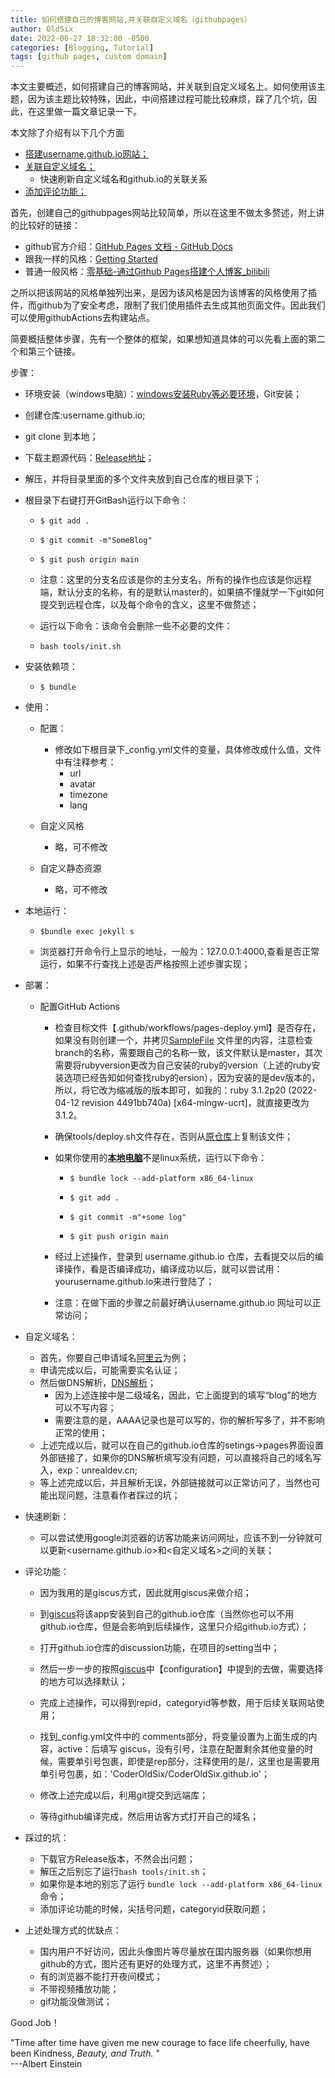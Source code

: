 ```yaml
---
title: 如何搭建自己的博客网站,并关联自定义域名（githubpages）
author: OldSix
date: 2022-06-27 18:32:00 -0500
categories: [Blogging, Tutorial]
tags: [github pages, custom domain]
---
```


本文主要概述，如何搭建自己的博客网站，并关联到自定义域名上。如何使用该主题，因为该主题比较特殊，因此，中间搭建过程可能比较麻烦，踩了几个坑，因此，在这里做一篇文章记录一下。

本文除了介绍有以下几个方面

* <u>搭建username.github.io网站；</u>
* <u>关联自定义域名；</u>
  * 快速刷新自定义域名和github.io的关联关系
* <u>添加评论功能；</u>

首先，创建自己的githubpages网站比较简单，所以在这里不做太多赘述，附上讲的比较好的链接：

* github官方介绍：[GitHub Pages 文档 - GitHub Docs](https://docs.github.com/cn/pages)
* 跟我一样的风格：[Getting Started](https://unrealdev.cn/posts/getting-started/)
* 普通一般风格：[零基础-通过Github Pages搭建个人博客_bilibili](https://www.bilibili.com/video/BV1Xh411b7wh?spm_id_from=333.880.my_history.page.click&vd_source=a25291d34476f766787af070326a91f5)

之所以把该网站的风格单独列出来，是因为该风格是因为该博客的风格使用了插件，而github为了安全考虑，限制了我们使用插件去生成其他页面文件。因此我们可以使用githubActions去构建站点。

简要概括整体步骤，先有一个整体的框架，如果想知道具体的可以先看上面的第二个和第三个链接。

步骤：

* 环境安装（windows电脑）：[windows安装Ruby等必要环境](https://jekyllrb.com/docs/installation/windows/)，Git安装；

* 创建仓库:username.github.io;

* git clone 到本地；

* 下载主题源代码：[Release地址](https://github.com/cotes2020/jekyll-theme-chirpy/releases)；

* 解压，并将目录里面的多个文件夹放到自己仓库的根目录下；

* 根目录下右键打开GitBash运行以下命令：

  * ```
    $ git add . 
    ```

  * ```
    $ git commit -m"SomeBlog"
    ```

  * ```console
    $ git push origin main
    ```

  * 注意：这里的分支名应该是你的主分支名，所有的操作也应该是你远程端，默认分支的名称，有的是默认master的，如果搞不懂就学一下git如何提交到远程仓库，以及每个命令的含义，这里不做赘述；

  * 运行以下命令：该命令会删除一些不必要的文件：

  * ```
    bash tools/init.sh
    ```

* 安装依赖项：

  * ```console
    $ bundle
    ```

* 使用：

  * 配置：
    * 修改如下根目录下_config.yml文件的变量，具体修改成什么值，文件中有注释参考：
      * url
      * avatar
      * timezone
      * lang

  * 自定义风格
    * 略，可不修改
  * 自定义静态资源
    * 略，可不修改

* 本地运行：

  * ```console
    $bundle exec jekyll s
    ```

  * 浏览器打开命令行上显示的地址，一般为：127.0.0.1:4000,查看是否正常运行，如果不行查找上述是否严格按照上述步骤实现；

* 部署：

  * 配置GitHub Actions 

    * 检查目标文件【.github/workflows/pages-deploy.yml】是否存在，如果没有则创建一个，并拷贝[SampleFile](https://github.com/cotes2020/jekyll-theme-chirpy/blob/master/.github/workflows/pages-deploy.yml.hook) 文件里的内容，注意检查branch的名称，需要跟自己的名称一致，该文件默认是master，其次需要将rubyversion更改为自己安装的ruby的version（上述的ruby安装选项已经告知如何查找ruby的ersion），因为安装的是dev版本的，所以，将它改为缩减版的版本即可，如我的：ruby 3.1.2p20 (2022-04-12 revision 4491bb740a) [x64-mingw-ucrt]，就直接更改为3.1.2。

    * 确保tools/deploy.sh文件存在，否则从[原仓库](https://github.com/cotes2020/jekyll-theme-chirpy/blob/master/tools/deploy.sh)上复制该文件；

    * 如果你使用的<u>**本地电脑**</u>不是linux系统，运行以下命令：

      * ```
        $ bundle lock --add-platform x86_64-linux
        ```

      * ```
        $ git add .
        ```

      * ```
        $ git commit -m"+some log"
        ```

      * ```
        $ git push origin main
        ```

    * 经过上述操作，登录到 username.github.io 仓库，去看提交以后的编译操作，看是否编译成功，编译成功以后，就可以尝试用：yourusername.github.io来进行登陆了；

    * 注意：在做下面的步骤之前最好确认username.github.io 网址可以正常访问；
    
      

* 自定义域名：

  * 首先，你要自己申请域名[阿里云](https://wanwang.aliyun.com/?spm=5176.1830550.0.0.5b7c5f0fXlKyZu)为例；
  * 申请完成以后，可能需要实名认证；
  * 然后做DNS解析，[DNS解析](https://www.bilibili.com/video/BV1yA41187ok?spm_id_from=333.880.my_history.page.click&vd_source=a25291d34476f766787af070326a91f5)；
    * 因为上述连接中是二级域名，因此，它上面提到的填写“blog”的地方可以不写内容；
    * 需要注意的是，AAAA记录也是可以写的，你的解析写多了，并不影响正常的使用；
  * 上述完成以后，就可以在自己的github.io仓库的setings->pages界面设置外部链接了，如果你的DNS解析填写没有问题，可以直接将自己的域名写入，exp：unrealdev.cn;
  * 等上述完成以后，并且解析无误，外部链接就可以正常访问了，当然也可能出现问题，注意看作者踩过的坑；

* 快速刷新：

  * 可以尝试使用google浏览器的访客功能来访问网址，应该不到一分钟就可以更新<username.github.io>和<自定义域名>之间的关联；

* 评论功能：

  * 因为我用的是giscus方式，因此就用giscus来做介绍；

  * 到[giscus](https://github.com/apps/giscus)将该app安装到自己的github.io仓库（当然你也可以不用github.io仓库，但是会影响到后续操作，这里只介绍github.io方式）；

  * 打开github.io仓库的discussion功能，在项目的setting当中；

  * 然后一步一步的按照[giscus](https://github.com/apps/giscus)中【configuration】中提到的去做，需要选择的地方可以选择默认；

  * 完成上述操作，可以得到repid，categoryid等参数，用于后续关联网站使用；

  * 找到_config.yml文件中的 comments部分，将变量设置为上面生成的内容，active：后填写 giscus，没有引号，注意在配置剩余其他变量的时候，需要单引号包裹，即使是rep部分，注释使用的是<username>/<rep>，这里也是需要用单引号包裹，如：'CoderOldSix/CoderOldSix.github.io'；

  * 修改上述完成以后，利用git提交到远端库；

  * 等待github编译完成，然后用访客方式打开自己的域名；

    

* 踩过的坑：

  * 下载官方Release版本，不然会出问题；
  * 解压之后别忘了运行``bash tools/init.sh``；
  * 如果你是本地的别忘了运行 ``bundle lock --add-platform x86_64-linux``命令；
  * 添加评论功能的时候，尖括号问题，categoryid获取问题；

* 上述处理方式的优缺点：

  * 国内用户不好访问，因此头像图片等尽量放在国内服务器（如果你想用github的方式，图片还有更好的处理方式，这里不再赘述）；
  * 有的浏览器不能打开夜间模式；
  * 不带视频播放功能；
  * gif功能没做测试；


Good Job！





"Time after time have given me new courage to face life cheerfully, have been Kindness, *Beauty, and Truth.* "  
                     																																													---Albert Einstein



